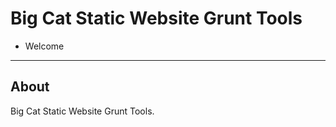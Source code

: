 # Big Cat Static Website Grunt Tools 

- Welcome

-----
## About

Big Cat Static Website Grunt Tools.
